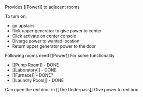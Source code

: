 Provides [[Power]] to adjecent rooms

To turn on; 
- go upstairs
- flick upper generator to give power to center
- Click activate on center console
- Diverge power to wanted location
- Return upper generator power to the door

Following rooms need [[Power]] For some functionality
- [[Pump Room]] - DONE
- [[Laboratory]] - DONE
- [[Furnace]] - DONE?
- [[Laundry Room]] - DONE

Can open the red door in [[The Underpass]]
Give power to red box